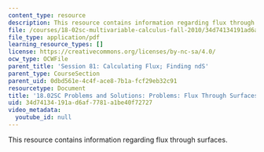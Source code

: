 ```yaml
---
content_type: resource
description: This resource contains information regarding flux through surfaces.
file: /courses/18-02sc-multivariable-calculus-fall-2010/34d74134191ad6af7781a1be40f72727_MIT18_02SC_pb_81_comb.pdf
file_type: application/pdf
learning_resource_types: []
license: https://creativecommons.org/licenses/by-nc-sa/4.0/
ocw_type: OCWFile
parent_title: 'Session 81: Calculating Flux; Finding ndS'
parent_type: CourseSection
parent_uid: 0dbd561e-4c4f-ace8-7b1a-fcf29eb32c91
resourcetype: Document
title: '18.02SC Problems and Solutions: Problems: Flux Through Surfaces'
uid: 34d74134-191a-d6af-7781-a1be40f72727
video_metadata:
  youtube_id: null
---
```

This resource contains information regarding flux through surfaces.